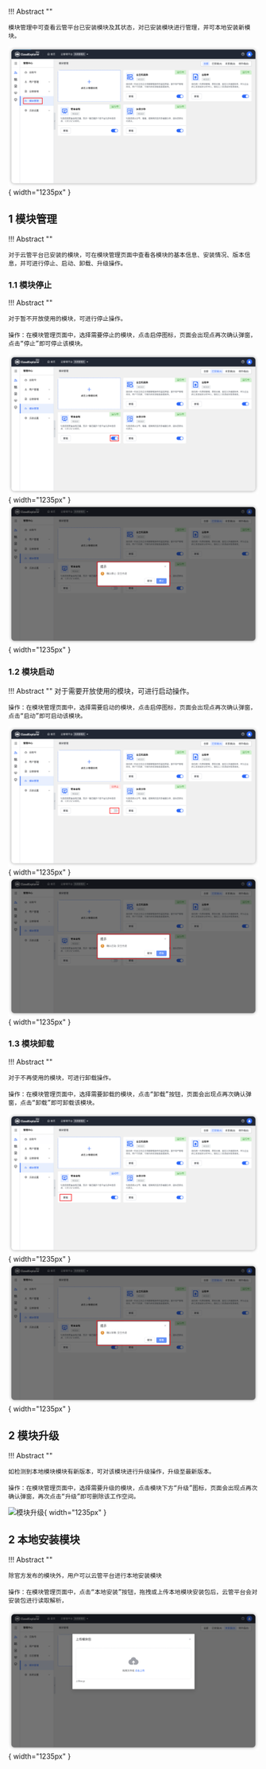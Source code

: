 
!!! Abstract ""

    模块管理中可查看云管平台已安装模块及其状态，对已安装模块进行管理，并可本地安装新模块。 

![模块管理](../../img/management/modoule/模块管理.png){ width="1235px" }

## 1 模块管理

!!! Abstract ""

    对于云管平台已安装的模块，可在模块管理页面中查看各模块的基本信息、安装情况、版本信息，并可进行停止、启动、卸载、升级操作。

### 1.1 模块停止

!!! Abstract ""

    对于暂不开放使用的模块，可进行停止操作。

    操作：在模块管理页面中，选择需要停止的模块，点击启停图标，页面会出现点再次确认弹窗，点击“停止”即可停止该模块。

![模块停止](../../img/management/modoule/模块停止.png){ width="1235px" }
![模块停止确认](../../img/management/modoule/模块停止确认.png){ width="1235px" }

### 1.2 模块启动

!!! Abstract ""
    对于需要开放使用的模块，可进行启动操作。

    操作：在模块管理页面中，选择需要启动的模块，点击启停图标，页面会出现点再次确认弹窗，点击“启动”即可启动该模块。

![模块启动](../../img/management/modoule/模块启动.png){ width="1235px" }
![模块启动确认](../../img/management/modoule/模块启动确认.png){ width="1235px" }

### 1.3 模块卸载

!!! Abstract ""

    对于不再使用的模块，可进行卸载操作。

    操作：在模块管理页面中，选择需要卸载的模块，点击“卸载”按钮，页面会出现点再次确认弹窗，点击“卸载”即可卸载该模块。

![模块卸载](../../img/management/modoule/模块卸载.png){ width="1235px" }
![模块卸载确认](../../img/management/modoule/模块卸载确认.png){ width="1235px" }

## 2 模块升级

!!! Abstract ""

    如检测到本地模块模块有新版本，可对该模块进行升级操作，升级至最新版本。

    操作：在模块管理页面中，选择需要升级的模块，点击模块下方“升级”图标，页面会出现点再次确认弹窗，再次点击“升级”即可删除该工作空间。

![模块升级](../../img/management/modoule/模块升级.png){ width="1235px" }


## 2 本地安装模块

!!! Abstract ""

    除官方发布的模块外，用户可以云管平台进行本地安装模块

    操作：在模块管理页面中，点击“本地安装”按钮，拖拽或上传本地模块安装包后，云管平台会对安装包进行读取解析，

![本地安装](../../img/management/modoule/本地安装.png){ width="1235px" }
